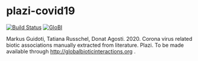 # plazi-covid19
[![Build Status](https://travis-ci.org/globalbioticinteractions/plazi-covid19.svg)](https://travis-ci.org/globalbioticinteractions/plazi-covid19) [![GloBI](http://api.globalbioticinteractions.org/interaction.svg?accordingTo=globi:globalbioticinteractions/plazi-covid19)](http://globalbioticinteractions.org/?accordingTo=globi:globalbioticinteractions/plazi-covid19)

Markus Guidoti, Tatiana Russchel, Donat Agosti. 2020. Corona virus related biotic associations manually extracted from literature. Plazi. 
To be made available through http://globalbioticinteractions.org .
